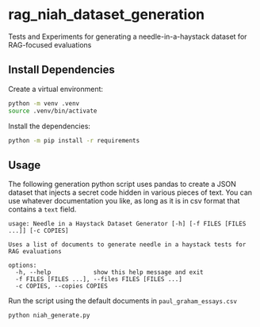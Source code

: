 # rag_niah_dataset_generation
Tests and Experiments for generating a needle-in-a-haystack dataset for RAG-focused evaluations

## Install Dependencies
Create a virtual environment:
```bash
python -m venv .venv
source .venv/bin/activate
```

Install the dependencies:
```bash
python -m pip install -r requirements
```

## Usage
The following generation python script uses pandas to create a JSON dataset that injects a secret code hidden in various pieces of text. You can use whatever documentation you like, as long as it is in csv format that contains a `text` field.

```
usage: Needle in a Haystack Dataset Generator [-h] [-f FILES [FILES ...]] [-c COPIES]

Uses a list of documents to generate needle in a haystack tests for RAG evaluations

options:
  -h, --help            show this help message and exit
  -f FILES [FILES ...], --files FILES [FILES ...]
  -c COPIES, --copies COPIES

```

Run the script using the default documents in `paul_graham_essays.csv`

```bash
python niah_generate.py
```